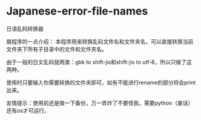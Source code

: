 # Japanese-error-file-names
日语乱码转换器

屑程序的一点介绍：
本程序用来转换乱码文件名和文件夹名，可以直接转换当前文件夹下所有子目录中的文件和文件夹名。

由于一般的日文乱码就两类：gbk to shift-jis和shift-jis to utf-8，所以只做了这两种。

使用时只要输入你需要转换的文件夹即可，如有不能进行rename的部分将会print出来。

友情提示：使用前还是做一下备份，万一弄炸了不要怪我，需要python（废话）还有os才可运行。
